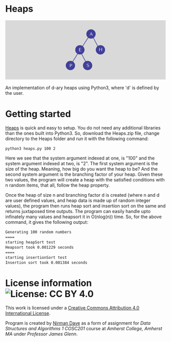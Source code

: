 # Heaps

![alt tag](https://raw.githubusercontent.com/nddave/Heaps/master/Heaps.png)

An implementation of d-ary heaps using Python3, where 'd' is defined by the user.

# Getting started

[Heaps](https://github.com/nddave/Heaps/blob/master/heaps.py) is quick and easy to setup. You do not need any additional libraries than the ones built into Python3. So, download the Heaps.zip file, change directory to the Heaps folder and run it with the following command:
```
python3 heaps.py 100 2
```
Here we see that the system argument indexed at one, is "100" and the system argument indexed at two, is "2". The first system argument is the size of the heap. Meaning, how big do you want the heap to be? And the second system argument is the branching factor of your heap. Given these two values, the program will create a heap with the satisfied conditions with n random items, that all, follow the heap property.

Once the heap of size n and branching factor d is created (where n and d are user defined values, and heap data is made up of random integer values), the program then runs heap sort and insertion sort on the same and returns juxtaposed time outputs. The program can easily handle upto infinately many values and heapsort it in O(nlog(n)) time. So, for the above command, it gives the following output:

```
Generating 100 random numbers
====
starting heapSort test
Heapsort took 0.001229 seconds
====
starting insertionSort test
Insertion sort took 0.001384 seconds
```

# License information ![License: CC BY 4.0](https://img.shields.io/badge/License-CC%20BY%204.0-lightgrey.svg)

This work is licensed under a [Creative Commons Attribution 4.0 International License](https://creativecommons.org/licenses/by/4.0/). 

Program is created by [Nirman Dave](http://www.nirmandave.com) as a form of assignment for *Data Structures and Algorithms 1 COSC201* course at *Amherst College, Amherst MA* under *Professor James Glenn*.
